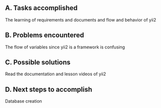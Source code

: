 ## A. Tasks accomplished ##
The learning of requirements and documents and flow and behavior of yii2

## B. Problems encountered ##
The flow of variables since yii2 is a framework is confusing

## C. Possible solutions ##
Read the documentation and lesson videos of yii2

## D. Next steps to accomplish ##
Database creation